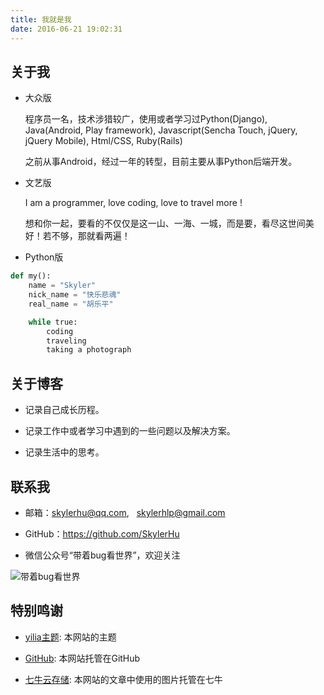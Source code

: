 ```yaml
---
title: 我就是我
date: 2016-06-21 19:02:31
---
```

## 关于我

* 大众版

	程序员一名，技术涉猎较广，使用或者学习过Python(Django), Java(Android, Play framework), Javascript(Sencha Touch, jQuery, jQuery Mobile), Html/CSS, Ruby(Rails)

	之前从事Android，经过一年的转型，目前主要从事Python后端开发。
	
* 文艺版
    
    I am a programmer, love coding, love to travel more !

    想和你一起，要看的不仅仅是这一山、一海、一城，而是要，看尽这世间美好！若不够，那就看两遍！

* Python版

```python
def my():
    name = "Skyler"
    nick_name = "快乐悲魂"
    real_name = "胡乐平"

    while true:
        coding
        traveling
        taking a photograph
```

## 关于博客

* 记录自己成长历程。

* 记录工作中或者学习中遇到的一些问题以及解决方案。 

* 记录生活中的思考。


## 联系我

* 邮箱：<skylerhu@qq.com>, &nbsp;&nbsp;<skylerhlp@gmail.com>

* GitHub：<https://github.com/SkylerHu>

* 微信公众号“带着bug看世界”，欢迎关注

![带着bug看世界](http://blog-img.skylerhu.com/img/icon/qrcode_for_gh_82e51e608b99_258.jpg)


## 特别鸣谢

* [yilia主题](https://github.com/litten/hexo-theme-yilia): 本网站的主题

* [GitHub](https://github.com): 本网站托管在GitHub

* [七牛云存储](http://www.qiniu.com/): 本网站的文章中使用的图片托管在七牛
